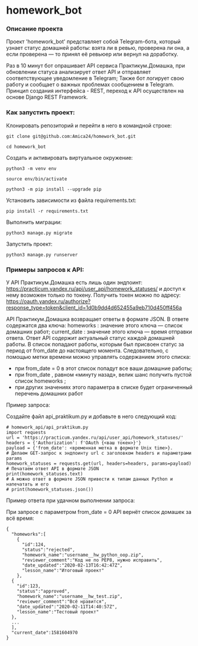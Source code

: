 # homework_bot
### Описание проекта

Проект 'homework_bot' представляет собой Telegram-бота, который узнает статус домашней работы: 
взята ли в ревью, проверена ли она, а если проверена — то принял её ревьюер или вернул на доработку.

Раз в 10 минут бот опрашивает API сервиса Практикум.Домашка, при обновлении статуса анализирует ответ API
и отправляет соответствующее уведомление в Telegram;
Также бот логирует свою работу и сообщает о важных проблемах сообщением в Telegram.
Принцип создания интерфейса - REST, переход к API осуществлен на основе Django REST Framework.

### Как запустить проект:

Клонировать репозиторий и перейти в него в командной строке:

```
git clone git@github.com:Amica24/homework_bot.git
```

```
cd homework_bot
```

Cоздать и активировать виртуальное окружение:

```
python3 -m venv env
```

```
source env/bin/activate
```

```
python3 -m pip install --upgrade pip
```

Установить зависимости из файла requirements.txt:

```
pip install -r requirements.txt
```

Выполнить миграции:

```
python3 manage.py migrate
```

Запустить проект:

```
python3 manage.py runserver
```

### Примеры запросов к API:

У API Практикум.Домашка есть лишь один эндпоинт:
https://practicum.yandex.ru/api/user_api/homework_statuses/ и доступ к нему
возможен только по токену.
Получить токен можно по адресу: https://oauth.yandex.ru/authorize?response_type=token&client_id=1d0b9dd4d652455a9eb710d450ff456a

API Практикум.Домашка возвращает ответы в формате JSON. В ответе
содержатся два ключа:
homeworks : значение этого ключа — список домашних работ;
current_date : значение этого ключа — время отправки ответа.
Ответ API содержит актуальный статус каждой домашней работы. В список
попадают работы, которым был присвоен статус за период от from_date до
настоящего момента. Следовательно, с помощью метки времени можно управлять
содержанием этого списка:
* при from_date = 0 в этот список попадут все ваши домашние работы;
* при from_date , равном «минуту назад», велик шанс получить пустой список
homeworks ;
* при других значениях этого параметра в списке будет ограниченный перечень
домашних работ

Пример запроса:

Cоздайте файл api_praktikum.py и добавьте в него следующий код:
```
# homework_api/api_praktikum.py
import requests
url = 'https://practicum.yandex.ru/api/user_api/homework_statuses/'
headers = {'Authorization': f'OAuth {<ваш токен>}'}
payload = {'from_date': <временная метка в формате Unix time>}.
# Делаем GET-запрос к эндпоинту url с заголовком headers и параметрами params
homework_statuses = requests.get(url, headers=headers, params=payload)
# Печатаем ответ API в формате JSON
print(homework_statuses.text)
# А можно ответ в формате JSON привести к типам данных Python и напечатать и его
# print(homework_statuses.json())
```

Пример ответа при удачном выполнении запроса:

При запросе с параметром from_date = 0 API вернёт список домашек за всё время:
```
{
  "homeworks":[
    {
      "id":124,
      "status":"rejected",
      "homework_name":"username__hw_python_oop.zip",
      "reviewer_comment":"Код не по PEP8, нужно исправить",
      "date_updated":"2020-02-13T16:42:47Z",
      "lesson_name":"Итоговый проект"
    },
  {
    "id":123,
    "status":"approved",
    "homework_name":"username__hw_test.zip",
    "reviewer_comment":"Всё нравится",
    "date_updated":"2020-02-11T14:40:57Z",
    "lesson_name":"Тестовый проект"
  },
  ...
  ],
  "current_date":1581604970
}
```


